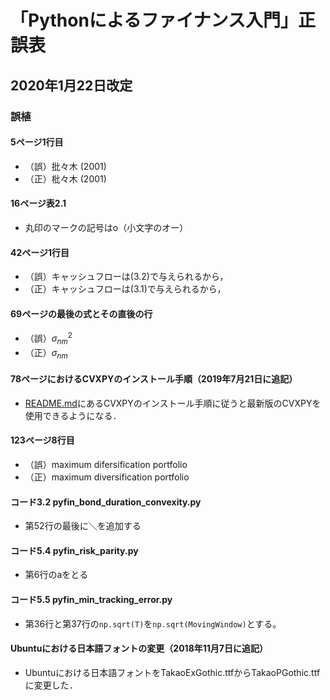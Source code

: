 # 「Pythonによるファイナンス入門」正誤表

## 2020年1月22日改定

### 誤植

#### 5ページ1行目

+ （誤）批々木 (2001)
+ （正）枇々木 (2001)

#### 16ページ表2.1

+ 丸印のマークの記号はo（小文字のオー）

#### 42ページ1行目

+ （誤）キャッシュフローは(3.2)で与えられるから，
+ （正）キャッシュフローは(3.1)で与えられるから，

#### 69ページの最後の式とその直後の行

+ （誤）$\sigma_{nm}^2$
+ （正）$\sigma_{nm}$

#### 78ページにおけるCVXPYのインストール手順（2019年7月21日に追記）

+ [README.md](README.md)にあるCVXPYのインストール手順に従うと最新版のCVXPYを使用できるようになる．

#### 123ページ8行目

+ （誤）maximum difersification portfolio
+ （正）maximum diversification portfolio

#### コード3.2 pyfin\_bond\_duration\_convexity.py

+ 第52行の最後に＼を追加する

#### コード5.4 pyfin\_risk\_parity.py

+ 第6行のaをとる

#### コード5.5 pyfin\_min\_tracking\_error.py

+ 第36行と第37行の`np.sqrt(T)`を`np.sqrt(MovingWindow)`とする。

#### Ubuntuにおける日本語フォントの変更（2018年11月7日に追記）

+ Ubuntuにおける日本語フォントをTakaoExGothic.ttfからTakaoPGothic.ttfに変更した．
